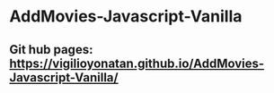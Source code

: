 # AddMovies-Javascript-Vanilla
## Git hub pages: https://vigilioyonatan.github.io/AddMovies-Javascript-Vanilla/
